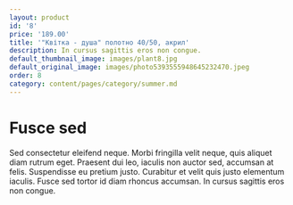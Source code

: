 ```yaml
---
layout: product
id: '8'
price: '189.00'
title: '"Квітка - душа" полотно 40/50, акрил'
description: In cursus sagittis eros non congue.
default_thumbnail_image: images/plant8.jpg
default_original_image: images/photo5393555948645232470.jpeg
order: 8
category: content/pages/category/summer.md
---
```


# Fusce sed

Sed consectetur eleifend neque. Morbi fringilla velit neque, quis aliquet diam rutrum eget. Praesent dui leo, iaculis non auctor sed, accumsan at felis. Suspendisse eu pretium justo. Curabitur et velit quis justo elementum iaculis. Fusce sed tortor id diam rhoncus accumsan. In cursus sagittis eros non congue.